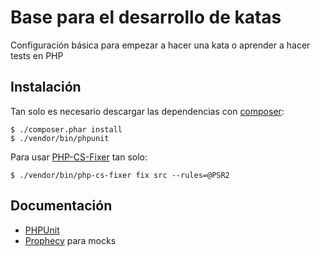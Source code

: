 # Base para el desarrollo de katas

Configuración básica para empezar a hacer una kata o aprender a hacer 
tests en PHP

## Instalación
Tan solo es necesario descargar las dependencias con [composer](https://getcomposer.org/):

```
$ ./composer.phar install 
$ ./vendor/bin/phpunit
```

Para usar [PHP-CS-Fixer](http://cs.sensiolabs.org/) tan solo:

```
$ ./vendor/bin/php-cs-fixer fix src --rules=@PSR2
```

## Documentación
- [PHPUnit](https://phpunit.de/manual/current/en/writing-tests-for-phpunit.html)
- [Prophecy](https://github.com/phpspec/prophecy) para mocks